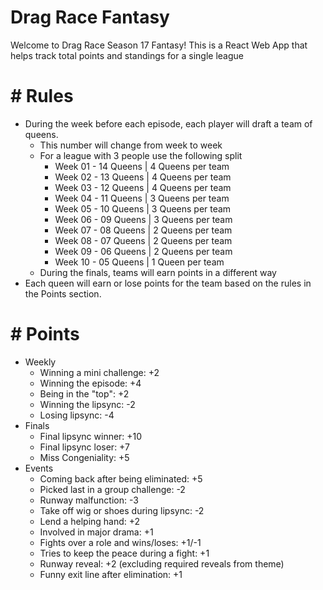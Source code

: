 # Drag Race Fantasy

Welcome to Drag Race Season 17 Fantasy! This is a React Web App that helps track total points and standings for a single league

# # Rules

- During the week before each episode, each player will draft a team of queens.
  - This number will change from week to week
  - For a league with 3 people use the following split
    - Week 01 - 14 Queens | 4 Queens per team
    - Week 02 - 13 Queens | 4 Queens per team
    - Week 03 - 12 Queens | 4 Queens per team
    - Week 04 - 11 Queens | 3 Queens per team
    - Week 05 - 10 Queens | 3 Queens per team
    - Week 06 - 09 Queens | 3 Queens per team
    - Week 07 - 08 Queens | 2 Queens per team
    - Week 08 - 07 Queens | 2 Queens per team
    - Week 09 - 06 Queens | 2 Queens per team
    - Week 10 - 05 Queens | 1 Queen per team
  - During the finals, teams will earn points in a different way
- Each queen will earn or lose points for the team based on the rules in the Points section.

# # Points
- Weekly
  - Winning a mini challenge: +2
  - Winning the episode: +4
  - Being in the "top": +2
  - Winning the lipsync: -2
  - Losing lipsync: -4
- Finals
  - Final lipsync winner: +10
  - Final lipsync loser: +7
  - Miss Congeniality: +5
- Events
  - Coming back after being eliminated: +5
  - Picked last in a group challenge: -2
  - Runway malfunction: -3
  - Take off wig or shoes during lipsync: -2
  - Lend a helping hand: +2
  - Involved in major drama: +1
  - Fights over a role and wins/loses: +1/-1
  - Tries to keep the peace during a fight: +1
  - Runway reveal: +2 (excluding required reveals from theme)
  - Funny exit line after elimination: +1

